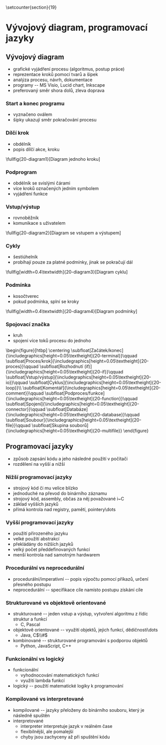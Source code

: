 \setcounter{section}{19}
# Vývojový diagram, programovací jazyky
## Vývojový diagram
- grafické vyjádření procesu (algoritmus, postup práce)
- reprezentace kroků pomocí tvarů a šipek
- analýza procesu, návrh, dokumentace
- programy -- MS Visio, Lucid chart, Inkscape
- preferovaný směr shora dolů, zleva doprava

### Start a konec programu
- vyznačeno oválem
- šipky ukazují směr pokračování procesu

### Dílčí krok
- obdélník
- popis dílčí akce, kroku

\fullfig{20-diagram1}[Diagram jednoho kroku]

### Podprogram
- obdélník se svislými čárami
- více kroků označených jedním symbolem
- vyjádření funkce

### Vstup/výstup
- rovnoběžník
- komunikace s uživatelem

\fullfig{20-diagram2}[Diagram se vstupem a výstupem]

### Cykly
- šestiúhelník
- probíhají pouze za platné podmínky, jinak se pokračují dál

\fullfig[width=0.4\textwidth]{20-diagram3}[Diagram cyklu]

### Podmínka
- kosočtverec
- pokud podmínka, splní se kroky

\fullfig[width=0.4\textwidth]{20-diagram4}[Diagram podmínky]

### Spojovací značka
- kruh
- spojení více toků procesu do jednoho

\begin{figure}[htbp]
\centering
\subfloat[Začátek/konec]{\includegraphics[height=0.05\textheight]{20-terminal}}\qquad
\subfloat[Proces/krok]{\includegraphics[height=0.05\textheight]{20-proces}}\qquad
\subfloat[Rozhodnutí (if)]{\includegraphics[height=0.05\textheight]{20-if}}\qquad
\subfloat[Vstup/výstup]{\includegraphics[height=0.05\textheight]{20-io}}\qquad
\subfloat[Cyklus]{\includegraphics[height=0.05\textheight]{20-loop}}\\\\
\subfloat[Komentář]{\includegraphics[height=0.05\textheight]{20-comment}}\qquad
\subfloat[Podproces/funkce]{\includegraphics[height=0.05\textheight]{20-function}}\qquad
\subfloat[Spojení]{\includegraphics[height=0.05\textheight]{20-connector}}\qquad
\subfloat[Databáze]{\includegraphics[height=0.05\textheight]{20-database}}\qquad
\subfloat[Soubour]{\includegraphics[height=0.05\textheight]{20-file}}\qquad
\subfloat[Skupina souborů]{\includegraphics[height=0.05\textheight]{20-multifile}}
\end{figure}

## Programovací jazyky
- způsob zapsání kódu a jeho následné použití v počítači
- rozdělení na vyšší a nižší

### Nižší programovací jazyky
- strojový kód či mu velice blízko
- jednoduché na převod do binárního záznamu
- strojový kód, assembly, občas za něj považované i~C
- základ vyšších jazyků
- přímá kontrola nad registry, pamětí, pointery\dots

### Vyšší programovací jazyky
- použití přirozeného jazyku
- velké použití abstrakcí
- překládány do nižších jazyků
- velký počet předdefinovaných funkcí
- menší kontrola nad samotným hardwarem

### Procedurální vs neprocedurální
- procedurální/imperativní -- popis výpočtu pomocí příkazů, určení přesného postupu
- neprocedurální -- specifikace cíle namísto postupu získání cíle

### Strukturované vs objektově orientované
- strukturované -- jeden vstup a výstup, vytvoření algoritmu z řídíc struktur a funkcí
	- C, Pascal
- objektově orientované -- využití objektů, jejich funkcí, dědičnosti\dots
	- Java, C$\\#$
- kombinované -- strukturované programování s podporou objektů
	- Python, JavaScript, C$++$

### Funkcionální vs logický
- funkcionální
	- vyhodnocování matematických funkcí
	- využití lambda funkcí
- logický -- použití matematické logiky k programování

### Kompilované vs interpretované
- kompilované -- jazyky přeloženy do binárního souboru, který je následně spuštěn
- interpretované
	- interpreter interpretuje jazyk v reálném čase
	- flexibilnější, ale pomalejší
	- chyby jsou zachyceny až při spuštění kódu
